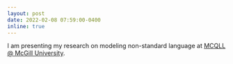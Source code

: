 ```yaml
---
layout: post
date: 2022-02-08 07:59:00-0400
inline: true
---
```


I am presenting my research on modeling non-standard language at [MCQLL @ McGill University](https://mcqll.org/).

